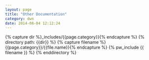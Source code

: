 ```yaml
---
layout: page
title: "Other Documentation"
category: dwn
date: 2014-08-04 12:12:24
---
```


{% capture dir %}_includes/{{page.category}}{% endcapture %}
{% directory path: {{dir}} %}
    {% capture filename %}{{page.category}}/{{file.name}}{% endcapture %}
    {% pw_include {{ filename }} %}
{% enddirectory %}